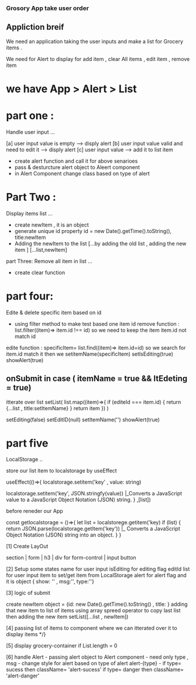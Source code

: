 ### Grosory App take user order

## Appliction breif 

We need an application taking the user inputs and make a list for Grocery items .

We need for Alert to display for add item , clear All items , edit item , remove item 

we have App > Alert > List
================================================

# part one :
Handle user input ...

[a] user input value is empty --> disply alert 
[b] user input value valid and need to edit it  --> disply alert
[c] user input value --> add it to list item

- create alert function and call it for above senarioes
- pass & desturcture alert object to Aleert component
- in Alert Component change class based on type of alert


# Part Two :
Display items list ...

- create newItem , it is an object
- generate unique id property  id = new Date().getTime().toString(), title:newItem
- Adding the newItem to the list [...by adding the old list , adding the new item ]
  [...list,newItem]

part Three:
Remove all item in list ...

- create clear function 


# part four:
Edite & delete specific item based on id

- using filter method to make test based one item id
remove function :   list.filter((item)=> item.id !== id) so we need to keep the item item.id not match id

edite function  : specificItem= list.find((item)=> item.id=id) so we search for item.id match it
                                                               then we setitemName(specificItem)
                                                               setIsEditing(true)
                                                               showAlert(true)


onSubmit  in case ( itemName = true && ItEdeting = true)   
--------------------------------------------------------------
itterate over list 
setList(
   list.map((item)=>{
      if (editeId === item.id)
      {
         return {...list , title:setItemName}
      }
      return item
   })
   )

setEditing(false)
setEditID(null)
setItemName('')
showAlert(true)


# part five 
LocalStorage ..

store our list item to localstorage by useEffect

useEffect(()=>{
localstorage.setitem('key' , value: string)

localstorage.setitem('key', JSON.stringfy(value))
                              |_Converts a JavaScript value to a JavaScript Object Notation (JSON) string.
} ,[list])

before reneder our App

const getlocalstorage = ()=>{
   let list = localstorege.getitem('key)
   if (list)
   {
      return JSON.parse(localstorage.getItem('key'))
                  |_ Converts a JavaScript Object Notation (JSON) string into an object.
   }
}


















[1] Create LayOut 

section
   |
 form 
   |
   h3
   |
div for form-control
   |
input
button

[2] Setup some states 
 name for user input
 isEditing for editing flag
 editId 
 list for user input item to set/get item from LocalStorage
 alert for alert flag and it is object { show: '' , msg:'', type:''}


 [3] logic of submit

create newItem object = {id: new Date().getTime().toString() , title: }
adding that new item to list of items using array spreed operator to copy last list then adding the new item
setList([...list , newItem])

[4] passing list of items to </List> component where we can itterated over it to display items */}

[5] display grocery-container if List.length = 0

[6] handle Alert 
    - passing alert object to Alert component 
    - need only type , msg
    - change style for alert based on type of alert  alert-{type} 
    - if type= sucess then className= 'alert-sucess'
      if type= danger then className= 'alert-danger'






